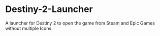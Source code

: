 # Destiny-2-Launcher
A launcher for Destiny 2 to open the game from Steam and Epic Games without multiple Icons.
